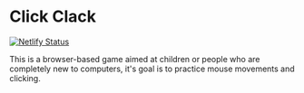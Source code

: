# Click Clack

[![Netlify Status](https://api.netlify.com/api/v1/badges/eede5506-e471-4f37-8ff9-195eb037659e/deploy-status)](https://app.netlify.com/sites/click-clack/deploys)

This is a browser-based game aimed at children or people who are completely new to computers, it's goal is to practice mouse movements and clicking.
